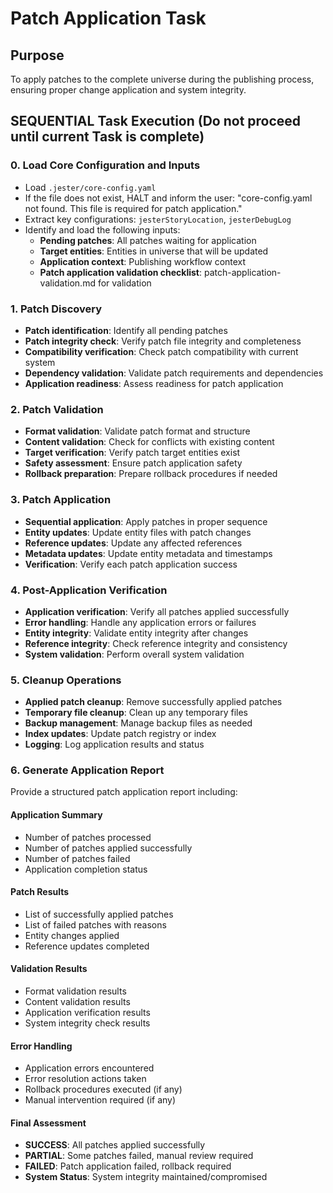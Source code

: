 

# Patch Application Task

## Purpose

To apply patches to the complete universe during the publishing process, ensuring proper change application and system integrity.

## SEQUENTIAL Task Execution (Do not proceed until current Task is complete)

### 0. Load Core Configuration and Inputs

- Load `.jester/core-config.yaml`
- If the file does not exist, HALT and inform the user: "core-config.yaml not found. This file is required for patch application."
- Extract key configurations: `jesterStoryLocation`, `jesterDebugLog`
- Identify and load the following inputs:
  - **Pending patches**: All patches waiting for application
  - **Target entities**: Entities in universe that will be updated
  - **Application context**: Publishing workflow context
  - **Patch application validation checklist**: patch-application-validation.md for validation

### 1. Patch Discovery

- **Patch identification**: Identify all pending patches
- **Patch integrity check**: Verify patch file integrity and completeness
- **Compatibility verification**: Check patch compatibility with current system
- **Dependency validation**: Validate patch requirements and dependencies
- **Application readiness**: Assess readiness for patch application

### 2. Patch Validation

- **Format validation**: Validate patch format and structure
- **Content validation**: Check for conflicts with existing content
- **Target verification**: Verify patch target entities exist
- **Safety assessment**: Ensure patch application safety
- **Rollback preparation**: Prepare rollback procedures if needed

### 3. Patch Application

- **Sequential application**: Apply patches in proper sequence
- **Entity updates**: Update entity files with patch changes
- **Reference updates**: Update any affected references
- **Metadata updates**: Update entity metadata and timestamps
- **Verification**: Verify each patch application success

### 4. Post-Application Verification

- **Application verification**: Verify all patches applied successfully
- **Error handling**: Handle any application errors or failures
- **Entity integrity**: Validate entity integrity after changes
- **Reference integrity**: Check reference integrity and consistency
- **System validation**: Perform overall system validation

### 5. Cleanup Operations

- **Applied patch cleanup**: Remove successfully applied patches
- **Temporary file cleanup**: Clean up any temporary files
- **Backup management**: Manage backup files as needed
- **Index updates**: Update patch registry or index
- **Logging**: Log application results and status

### 6. Generate Application Report

Provide a structured patch application report including:

#### Application Summary
- Number of patches processed
- Number of patches applied successfully
- Number of patches failed
- Application completion status

#### Patch Results
- List of successfully applied patches
- List of failed patches with reasons
- Entity changes applied
- Reference updates completed

#### Validation Results
- Format validation results
- Content validation results
- Application verification results
- System integrity check results

#### Error Handling
- Application errors encountered
- Error resolution actions taken
- Rollback procedures executed (if any)
- Manual intervention required (if any)

#### Final Assessment
- **SUCCESS**: All patches applied successfully
- **PARTIAL**: Some patches failed, manual review required
- **FAILED**: Patch application failed, rollback required
- **System Status**: System integrity maintained/compromised